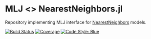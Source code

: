 # MLJ <> NearestNeighbors.jl
Repository implementing MLJ interface for 
[NearestNeighbors](https://github.com/KristofferC/NearestNeighbors.jl) models.


[![Build Status](https://github.com/alan-turing-institute/MLJNearestNeighborsInterface.jl/workflows/CI/badge.svg)](https://github.com/alan-turing-institute/MLJNearestNeighborsInterface.jl/actions)
[![Coverage](http://codecov.io/github/alan-turing-institute/MLJNearestNeighborsInterface.jl/coverage.svg?branch=master)](https://codecov.io/gh/alan-turing-institute/MLJNearestNeighborsInterface.jl)
[![Code Style: Blue](https://img.shields.io/badge/code%20style-blue-4495d1.svg)](https://github.com/invenia/BlueStyle)
